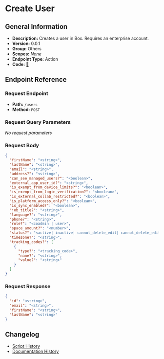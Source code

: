 # Create User

## General Information

- **Description:** Creates a user in Box. Requires an enterprise account.
- **Version:** 0.0.1
- **Group:** Others
- **Scopes:** _None_
- **Endpoint Type:** Action
- **Code:** [🔗](https://github.com/NangoHQ/integration-templates/tree/main/integrations/box/actions/create-user.ts)


## Endpoint Reference

### Request Endpoint

- **Path:** `/users`
- **Method:** `POST`

### Request Query Parameters

_No request parameters_

### Request Body

```json
{
  "firstName": "<string>",
  "lastName": "<string>",
  "email": "<string>",
  "address?": "<string>",
  "can_see_managed_users?": "<boolean>",
  "external_app_user_id?": "<string>",
  "is_exempt_from_device_limits?": "<boolean>",
  "is_exempt_from_login_verification?": "<boolean>",
  "is_external_collab_restricted?": "<boolean>",
  "is_platform_access_only?": "<boolean>",
  "is_sync_enabled?": "<boolean>",
  "job_title?": "<string>",
  "language?": "<string>",
  "phone?": "<string>",
  "role?": "<coadmin | user>",
  "space_amount?": "<number>",
  "status?": "<active| inactive| cannot_delete_edit| cannot_delete_edit_upload>",
  "timezone?": "<string>",
  "tracking_codes?": [
    {
      "type?": "<tracking_code>",
      "name?": "<string>",
      "value?": "<string>"
    }
  ]
}
```

### Request Response

```json
{
  "id": "<string>",
  "email": "<string>",
  "firstName": "<string>",
  "lastName": "<string>"
}
```

## Changelog

- [Script History](https://github.com/NangoHQ/integration-templates/commits/main/integrations/box/actions/create-user.ts)
- [Documentation History](https://github.com/NangoHQ/integration-templates/commits/main/integrations/box/actions/create-user.md)

<!-- END  GENERATED CONTENT -->

